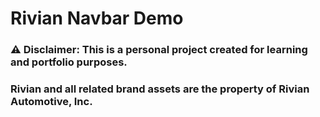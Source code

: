 # Rivian Navbar Demo

### ⚠️ Disclaimer: This is a personal project created for learning and portfolio purposes.

### Rivian and all related brand assets are the property of Rivian Automotive, Inc.
